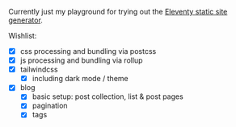 Currently just my playground for trying out the [Eleventy static site generator](https://www.11ty.io/).

Wishlist:

- [x] css processing and bundling via postcss
- [x] js processing and bundling via rollup
- [x] tailwindcss
  - [x] including dark mode / theme
- [x] blog
  - [x] basic setup: post collection, list & post pages
  - [x] pagination
  - [x] tags
